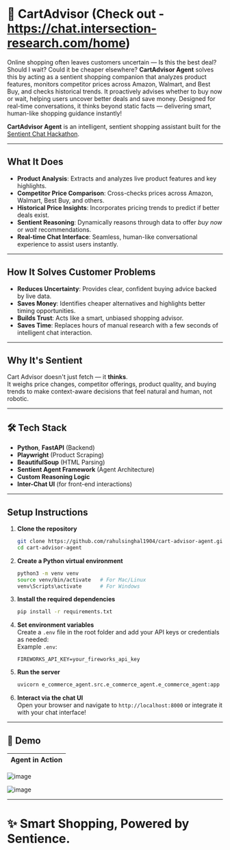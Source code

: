 # 🍎 CartAdvisor (Check out - https://chat.intersection-research.com/home)


Online shopping often leaves customers uncertain — Is this the best deal? Should I wait? Could it be cheaper elsewhere? 
**CartAdvisor Agent**  solves this by acting as a sentient shopping companion that analyzes product features, monitors competitor prices across Amazon, Walmart, and Best Buy, and checks historical trends. It proactively advises whether to buy now or wait, helping users uncover better deals and save money. Designed for real-time conversations, it thinks beyond static facts — delivering smart, human-like shopping guidance instantly!

**CartAdvisor Agent** is an intelligent, sentient shopping assistant built for the [Sentient Chat Hackathon](https://bronzed-eagle-642.notion.site/SENTIENT-CHAT-HACK-1dcab589a8518007a3c7c775d9b350f5).  

---

##  What It Does

- **Product Analysis**: Extracts and analyzes live product features and key highlights.
- **Competitor Price Comparison**: Cross-checks prices across Amazon, Walmart, Best Buy, and others.
- **Historical Price Insights**: Incorporates pricing trends to predict if better deals exist.
- **Sentient Reasoning**: Dynamically reasons through data to offer *buy now* or *wait* recommendations.
- **Real-time Chat Interface**: Seamless, human-like conversational experience to assist users instantly.

---

##  How It Solves Customer Problems

- **Reduces Uncertainty**: Provides clear, confident buying advice backed by live data.
- **Saves Money**: Identifies cheaper alternatives and highlights better timing opportunities.
- **Builds Trust**: Acts like a smart, unbiased shopping advisor.
- **Saves Time**: Replaces hours of manual research with a few seconds of intelligent chat interaction.

---

##  Why It's Sentient

Cart Advisor doesn't just fetch — it **thinks**.  
It weighs price changes, competitor offerings, product quality, and buying trends to make context-aware decisions that feel natural and human, not robotic.

---

## 🛠 Tech Stack

- **Python**, **FastAPI** (Backend)
- **Playwright** (Product Scraping)
- **BeautifulSoup** (HTML Parsing)
- **Sentient Agent Framework** (Agent Architecture)
- **Custom Reasoning Logic**
- **Inter-Chat UI** (for front-end interactions)

---

##  Setup Instructions

1. **Clone the repository**  
   ```bash
   git clone https://github.com/rahulsinghal1904/cart-advisor-agent.git
   cd cart-advisor-agent
   ```

2. **Create a Python virtual environment**  
   ```bash
   python3 -m venv venv
   source venv/bin/activate   # For Mac/Linux
   venv\Scripts\activate      # For Windows
   ```

3. **Install the required dependencies**  
   ```bash
   pip install -r requirements.txt
   ```

4. **Set environment variables**  
   Create a `.env` file in the root folder and add your API keys or credentials as needed:  
   Example `.env`:
   ```
   FIREWORKS_API_KEY=your_fireworks_api_key
   ```

5. **Run the server**  
   ```bash
   uvicorn e_commerce_agent.src.e_commerce_agent.e_commerce_agent:app --reload
   ```

6. **Interact via the chat UI**  
   Open your browser and navigate to `http://localhost:8000` or integrate it with your chat interface!

---

## 📸 Demo

| Agent in Action |
|:----------------:|

![image](https://github.com/user-attachments/assets/b91333f4-f247-4a03-bac6-37a79977d399)

![image](https://github.com/user-attachments/assets/84004099-62c6-48b8-8f0e-699b812235a6)



---

# ✨ Smart Shopping, Powered by Sentience.
